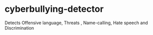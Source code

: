 # cyberbullying-detector
Detects  Offensive language,  Threats , Name-calling,  Hate speech and Discrimination
